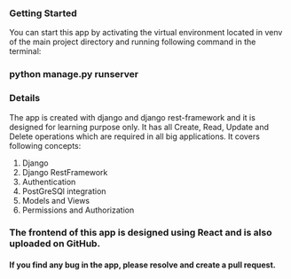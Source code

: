 ### Getting Started

You can start this app by activating the virtual environment located in venv of the main project directory and running following command in the terminal:

### python manage.py runserver


### Details

The app is created with django and django rest-framework and it is designed for learning purpose only. It has all Create, Read, Update and Delete operations which are
required in all big applications. It covers following concepts:

1. Django
2. Django RestFramework
3. Authentication
4. PostGreSQl integration
5. Models and Views
6. Permissions and Authorization

### The frontend of this app is designed using React and is also uploaded on GitHub.
#### If you find any bug in the app, please resolve and create a pull request.
